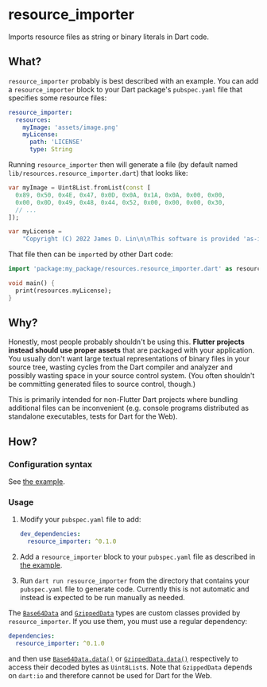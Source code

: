 # resource_importer

Imports resource files as string or binary literals in Dart code.

## What?

`resource_importer` probably is best described with an example.  You can add a
`resource_importer` block to your Dart package's `pubspec.yaml` file that
specifies some resource files:

```yaml
resource_importer:
  resources:
    myImage: 'assets/image.png'
    myLicense:
      path: 'LICENSE'
      type: String
```

Running `resource_importer` then will generate a file (by default named
`lib/resources.resource_importer.dart`) that looks like:

```dart
var myImage = Uint8List.fromList(const [
  0x89, 0x50, 0x4E, 0x47, 0x0D, 0x0A, 0x1A, 0x0A, 0x00, 0x00,
  0x00, 0x0D, 0x49, 0x48, 0x44, 0x52, 0x00, 0x00, 0x00, 0x30,
  // ...
]);

var myLicense =
    "Copyright (C) 2022 James D. Lin\n\nThis software is provided 'as-is', ..."
```

That file then can be `import`ed by other Dart code:

```dart
import 'package:my_package/resources.resource_importer.dart' as resources;

void main() {
  print(resources.myLicense);
}
```

## Why?

Honestly, most people probably shouldn't be using this. **Flutter projects
instead should use proper assets** that are packaged with your application. You
usually don't want large textual representations of binary files in your source
tree, wasting cycles from the Dart compiler and analyzer and possibly wasting
space in your source control system. (You often shouldn't be committing
generated files to source control, though.)

This is primarily intended for non-Flutter Dart projects where bundling
additional files can be inconvenient (e.g. console programs distributed as
standalone executables, tests for Dart for the Web).

## How?

### Configuration syntax

See [the example].

### Usage

1. Modify your `pubspec.yaml` file to add:

    ```yaml
    dev_dependencies:
      resource_importer: ^0.1.0
    ```

2. Add a `resource_importer` block to your `pubspec.yaml` file as described
   in [the example].

3. Run `dart run resource_importer` from the directory that contains your
   `pubspec.yaml` file to generate code.  Currently this is not automatic and
   instead is expected to be run manually as needed.

The [`Base64Data`] and [`GzippedData`] types are custom classes provided by
`resource_importer`.  If you use them, you must use a regular dependency:

  ```yaml
  dependencies:
    resource_importer: ^0.1.0
  ```

and then use [`Base64Data.data()`] or [`GzippedData.data()`] respectively to
access their decoded bytes as `Uint8List`s. Note that `GzippedData` depends on
`dart:io` and therefore cannot be used for Dart for the Web.

[the example]: https://pub.dev/packages/resource_importer/example
[`Base64Data`]: https://pub.dev/documentation/resource_importer/latest/base64_data/Base64Data-class.html
[`GzippedData`]: https://pub.dev/documentation/resource_importer/latest/gzipped_data/GzippedData-class.html
[`Base64Data.data()`]: https://pub.dev/documentation/resource_importer/latest/base64_data/Base64Data/data.html
[`GzippedData.data()`]: https://pub.dev/documentation/resource_importer/latest/gzipped_data/GzippedData/data.html
